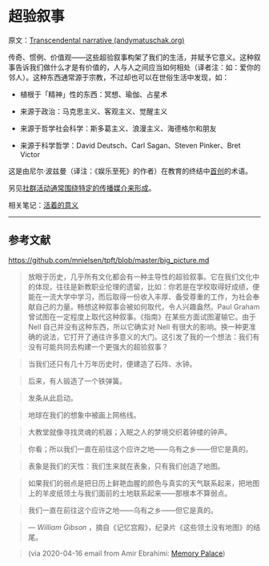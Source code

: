 # 超验叙事

原文：[Transcendental narrative (andymatuschak.org)](https://notes.andymatuschak.org/z415U4CPdKAcFCNtkAFmKPw3DVAhrAPqPqwPB)

传奇、惯例、价值观——这些超验叙事构架了我们的生活，并赋予它意义。这种叙事告诉我们做什么才是有价值的，人与人之间应当如何相处（译者注：如：爱你的邻人）。这种东西通常源于宗教，不过却也可以在世俗生活中发现，如：

- 植根于「精神」性的东西：冥想、瑜伽、占星术

- 来源于政治：马克思主义、客观主义、觉醒主义

- 来源于哲学社会科学：斯多葛主义、浪漫主义、海德格尔和朋友

- 来源于科学哲学：David Deutsch、Carl Sagan、Steven Pinker、Bret Victor

这是由尼尔·波兹曼（译注：《娱乐至死》的作者）在教育的终结中[首创](https://www.firstthings.com/article/1997/01/science-and-the-story-that-we-need)的术语。

另见[社群活动通常围绕特定的传播媒介来形成](https://notes.andymatuschak.org/z2iWqjdgBjh93ZyLaCeDQPS2kknxvEcJftN1p)。

相关笔记：[活着的意义](https://notes.andymatuschak.org/z2S7Qu1WkAAEH1SSBgwBiJHKNTNP93W8sCakg)

------

## 参考文献

https://github.com/mnielsen/tpft/blob/master/big_picture.md

> 放眼于历史，几乎所有文化都会有一种主导性的超验叙事。它在我们文化中的体现，往往是新教职业伦理的遗留，比如：你若是在学校取得好成绩，便能在一流大学中学习，而后取得一份收入丰厚、备受尊重的工作，为社会奉献自己的力量。畅想这种叙事会被如何取代，令人兴趣盎然。Paul Graham 曾试图在一定程度上取代这种叙事。《指南》在某些方面试图灌输它。由于 Nell 自己并没有这种东西，所以它确实对 Nell 有很大的影响。换一种更准确的说法，它打开了通往许多意义的大门。这引发了我的一个想法：我们有没有可能共同去构建一个更强大的超验叙事？

> 当我们还只有几十万年历史时，便建造了石阵、水钟。

> 后来，有人锻造了一个铁弹簧。

> 发条从此启动。

> 地球在我们的想象中被画上网格线。

> 大教堂就像寻找灵魂的机器；入眠之人的梦境交织着钟楼的钟声。

> 你看；所以我们一直在前往这个应许之地——乌有之乡——但它是真的。

> 表象是我们的天性：我们生来就在表象，只有我们创造了地图。

> 如果我们的弱点是把日历上鲜艳血腥的颜色与真实的天气联系起来，把地图上的羊皮纸领土与我们面前的土地联系起来——那根本不算弱点。

> 我们一直在前往这个应许之地——乌有之乡——但它是真的。

> — *William Gibson* ，摘自《记忆宫殿》，纪录片《这些领土没有地图》的结尾。

> (via 2020-04-16 email from Amir Ebrahimi: [Memory Palace](javascript:void(0)))
